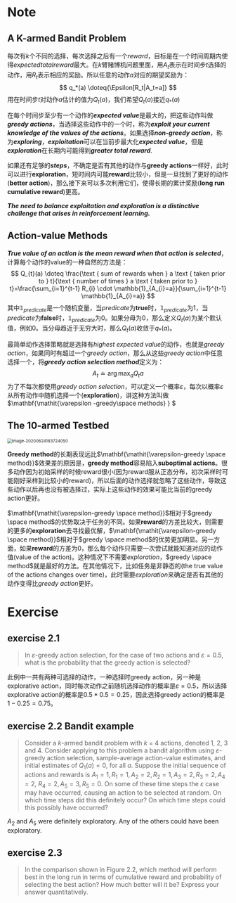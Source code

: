 # Note

## A K-armed Bandit Problem

每次有$k$个不同的选择，每次选择之后有一个$reward$，目标是在一个时间周期内使得$expected total reward$最大。在$k$臂赌博机问题里面，用$A_t$表示在时间步$t$选择的动作，用$R_t$表示相应的奖励。所以任意的动作$a$对应的期望奖励为：
$$
q_*(a) \doteq{\Epsilon[R_t|A_t=a]}
$$
用在时间步$t$对动作$a$估计的值为$Q_t(a)$，我们希望$Q_t(a)$接近$q_*(a)$

在每个时间步至少有一个动作的***expected value***是最大的，把这些动作叫做***greedy actions***，当选择这些动作中的一个时，称为***exploit your current knowledge of the values of the actions***。如果选择***non-greedy action***，称为***exploring***，***exploitation***可以在当前步最大化***expected value***，但是***exploration***在长期内可能得到***greater total reward***.

如果还有足够的***steps***，不确定是否有其他的动作与**greedy actions**一样好，此时可以进行**exploration**，短时间内可能**reward**比较小，但是一旦找到了更好的动作(**better action**)，那么接下来可以多次利用它们，使得长期的累计奖励(**long run cumulative reward**)更高。

***The need to balance exploitation and exploration is a distinctive challenge that arises in reinforcement learning.***

## Action-value Methods

***True value of an action is the mean reward when that action is selected***，计算每个动作的value的一种自然的方法是：
$$
Q_{t}(a) \doteq \frac{\text { sum of rewards when } a \text { taken prior to } t}{\text { number of times } a \text { taken prior to } t}=\frac{\sum_{i=1}^{t-1} R_{i} \cdot \mathbb{1}_{A_{i}=a}}{\sum_{i=1}^{t-1} \mathbb{1}_{A_{i}=a}}
$$
其中$\mathbb{1}_{predicate}$是一个随机变量，当$predicate$为**true**时，$\mathbb{1}_{predicate}$为1，当$predicate$为**false**时，$\mathbb{1}_{predicate}$为0。如果分母为0，那么定义$Q_t(a)$为某个默认值，例如0。当分母趋近于无穷大时，那么$Q_t(a)$收敛于$q_*(a)$。

最简单动作选择策略就是选择有*highest expected value*的动作，也就是*greedy action*，如果同时有超过一个*greedy action*，那么从这些*greedy action*中任意选择一个，将***greedy action selection method***定义为：
$$
A_t \doteq \arg \max _{a} Q_{t}{a}
$$
为了不每次都使用*greedy action selection*，可以定义一个概率$\varepsilon$，每次以概率$\varepsilon$从所有动作中随机选择一个(**exploration**)，讲这种方法叫做$\mathbf{\mathit{\varepsilon -greedy\space methods} } $

## The 10-armed Testbed

<img src="https://gitee.com/wanghengg/picture/raw/master/2020/image-20200624183724050.png" alt="image-20200624183724050" style="zoom: 67%;" />

**Greedy method**的长期表现远比$\mathbf{\mathit{\varepsilon-greedy \space method}}$效果差的原因是，**greedy method**容易陷入**suboptimal actions**。很多动作因为初始采样的时候reward很小(因为reward服从正态分布，初次采样时可能刚好采样到比较小的reward)，所以后面的动作选择就忽略了这些动作，导致这些动作以后再也没有被选择过，实际上这些动作的效果可能比当前的greedy action更好。

$\mathbf{\mathit{\varepsilon-greedy \space method}}$相对于$greedy \space method$的优势取决于任务的不同。如果**reward**的方差比较大，则需要的更多的**exploration**去寻找最优解，$\mathbf{\mathit{\varepsilon-greedy \space method}}$相对于$greedy \space method$的优势更加明显。另一方面，如果**reward**的方差为0，那么每个动作只需要一次尝试就能知道对应的动作值(value of the action)。这种情况下不需要*exploration*，$greedy \space method$就是最好的方法。在其他情况下，比如任务是非静态的(the true value of the actions changes over time)，此时需要*exploration*来确定是否有其他的动作变得比*greedy action*更好。

# Exercise

## exercise 2.1

> In $\varepsilon$-greedy action selection, for the case of two actions and $\varepsilon=0.5$, what is the probability that the greedy action is selected?

此例中一共有两种可选择的动作，一种选择时greedy action，另一种是explorative action，同时每次动作之前随机选择动作的概率是$\varepsilon=0.5$，所以选择explorative action的概率是$0.5 * 0.5 = 0.25$，因此选择greedy action的概率是$1-0.25=0.75$。

## exercise 2.2	Bandit example

> Consider a $k$-armed bandit problem with $k$ = 4 actions, denoted 1, 2, 3 and 4. Consider applying to this problem a bandit algorithm using $\varepsilon$-greedy action selection, sample-average action-value estimates, and initial estimates of $Q_1(a)=0$, for all $a.$ Suppose the initial sequence of actions and rewards is $A_1=1, R_1=1, A_2 = 2, R_2 = 1, A_3 = 2, R_3 = 2, A_4 = 2$, $R_4 = 2, A_5 = 3, R_5 = 0.$ On some of these time steps the $\varepsilon$ case may have occurred, causing an action to be selected at random. On which time steps did this definitely occur? On which time steps could this possibly have occurred? 

$A_2$ and $A_5$ were definitely exploratory. Any of the others could have been exploratory.

## exercise 2.3

> In the comparison shown in Figure 2.2, which method will perform best in the long run in terms of cumulative reward and probability of selecting the best action? How much better will it be? Express your answer quantitatively.



